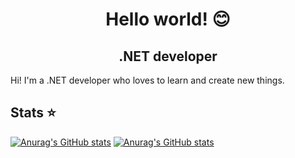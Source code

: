 <h1 align="center">Hello world! 😊</h1>
<h2 align="center">.NET developer</h2>

Hi! I'm a .NET developer who loves to learn and create new things.

## Stats ⭐

[![Anurag's GitHub stats](https://github-readme-stats.vercel.app/api/top-langs/?username=eptagone&hide=dockerfile&show_icons=true&locale=en&theme=codeSTACKr&hide_border=true&layout=compact&langs_count=10)](https://github.com/anuraghazra/github-readme-stats)
[![Anurag's GitHub stats](https://github-readme-stats.vercel.app/api?username=eptagone&hide=prs&show_icons=true&locale=en&theme=codeSTACKr&hide_border=true)](https://github.com/anuraghazra/github-readme-stats)
